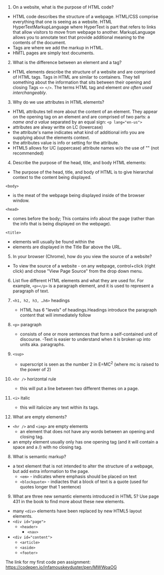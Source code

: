 1.  On a website, what is the purpose of HTML code?
  - HTML code describes the structure of a webpage. HTML/CSS comprise everything that one is seeing as a website. HTML HyperTextMarkupLanguage where HyperText is part that refers to links that allow visitors to move from webpage to another. MarkupLanguage allows you to annotate text that provide additional meaning to the contents of the document.
  - Tags are where we add the markup in HTML.
  - HMTL pages are simply text documents.

2.  What is the difference between an element and a tag?
  - HTML elements describe the structure of a website and are comprised of HTML tags. Tags in HTML are similar to containers. They tell something about the information that sits between their opening and closing Tags `<>`   `</>`. The terms HTML tag and element *are often used interchangeably*.

3.  Why do we use attributes in HTML elements?
  - HTML attributes tell more about the content of an element. They appear on the opening tag on an element and are comprised of two parts: a *name and a value* separated by an equal sign:
`<p lang="en-us">`
  - attributes are alway writte on LC (lowercase)
  - the attribute's name indicates what kind of additional info you are supplying about the elements context.
  - the attributes value is info or setting for the attribute.
  - HTML5 allows for UC (uppercase) attribute names w/o the use of "" (not recommended)

4.  Describe the purpose of the head, title, and body HTML elements:
  - The purpose of the head, title, and body of HTML is to give hierarchal context to the content being displayed.

`<body>`
- is the meat of the webpage being displayed inside of the browser window.

`<head>`
- comes before the body; This contains info about the page (rather than the info that is being displayed
on the webpage).

`<title>`
- elements will usually be found within the <head>
- elements are displayed in the Title Bar above the URL.

5.  In your browser (Chrome), how do you view the source of a website?
- To view the source of a website - on any webpage, control+click (right click) and chose "View Page
Source" from the drop down menu.

6.  List five different HTML elements and what they are used for. For example, `<p></p>` is a paragraph
element, and it is used to represent a paragraph of text.
  1. `<h1, h2, h3, …h6>` headings
      - HTML has 6 "levels" of headings.Headings introduce the paragraph content
  that will immediately follow

  2. `<p>` paragraph
      - consists of one or more sentences that form a self-contained unit of discourse.
      -Text is easier to understand when it is broken up into units aka. paragraphs.

  3. `<sup>`
      - superscript is seen as the number 2 in E=MC<sup>2</sup> (where mc is raised to the power of 2)

  4. `<hr />` horizontal rule
      - this will put a line between two different themes on a page.

  5. `<i>` italic
      - this will italicize any text within its tags.


7.  What are empty elements?

- `<hr />` and `<img>` are empty elements
  - an element that does not have any words between an opening and
closing tag.
- an empty element usually only has one opening tag (and it will contain a space and a /) with no
closing tag.

8.  What is semantic markup?
- a text element that is not intended to alter the structure of a webpage, but add extra information
to the page.
  - `<em>` - indicates where emphasis should be placed on text
  - `<blockquote>` - indiactes that a block of text is a quote (used for quotes longer that 1 sentence)

9.  What are three new semantic elements introduced in HTML 5? Use page 431 in the book to find more
about these new elements.
- many `<div>` elements have been replaced by new HTML5 layout elements.
- `<div id="page">`
  - `<header>`
    - `<nav>`
- `<div id="content">`
  - `<article>`
  - `<aside>`
  - `<footer>`

The link for my first code pen assignment: https://codepen.io/infamouskeyduster/pen/MWWoaOG
